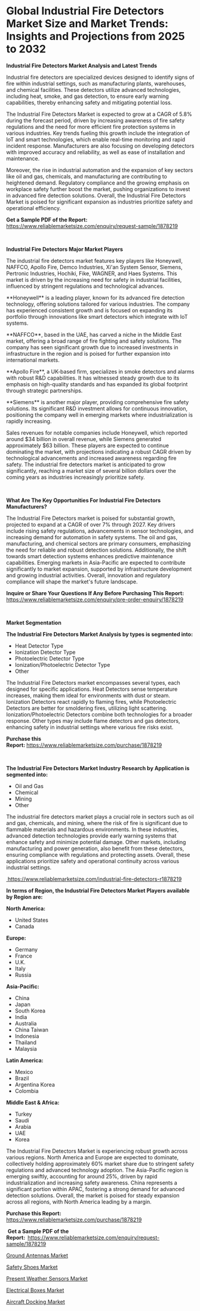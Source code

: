 <p><h1>Global Industrial Fire Detectors Market Size and Market Trends: Insights and Projections from 2025 to 2032</h1></p><p><strong>Industrial Fire Detectors Market Analysis and Latest Trends</strong></p>
<p><p>Industrial fire detectors are specialized devices designed to identify signs of fire within industrial settings, such as manufacturing plants, warehouses, and chemical facilities. These detectors utilize advanced technologies, including heat, smoke, and gas detection, to ensure early warning capabilities, thereby enhancing safety and mitigating potential loss.</p><p>The Industrial Fire Detectors Market is expected to grow at a CAGR of 5.8% during the forecast period, driven by increasing awareness of fire safety regulations and the need for more efficient fire protection systems in various industries. Key trends fueling this growth include the integration of IoT and smart technologies, which enable real-time monitoring and rapid incident response. Manufacturers are also focusing on developing detectors with improved accuracy and reliability, as well as ease of installation and maintenance.</p><p>Moreover, the rise in industrial automation and the expansion of key sectors like oil and gas, chemicals, and manufacturing are contributing to heightened demand. Regulatory compliance and the growing emphasis on workplace safety further boost the market, pushing organizations to invest in advanced fire detection solutions. Overall, the Industrial Fire Detectors Market is poised for significant expansion as industries prioritize safety and operational efficiency.</p></p>
<p><strong>Get a Sample PDF of the Report:&nbsp;</strong> <a href="https://www.reliablemarketsize.com/enquiry/request-sample/1878219?utm_campaign=3509&utm_medium=2&utm_source=Github&utm_content=ia&utm_term=10042025&utm_id=industrial-fire-detectors">https://www.reliablemarketsize.com/enquiry/request-sample/1878219</a></p>
<p>&nbsp;</p>
<p><strong>Industrial Fire Detectors Major Market Players</strong></p>
<p><p>The industrial fire detectors market features key players like Honeywell, NAFFCO, Apollo Fire, Demco Industries, Xi'an System Sensor, Siemens, Pertronic Industries, Hochiki, Fike, WAGNER, and Haes Systems. This market is driven by the increasing need for safety in industrial facilities, influenced by stringent regulations and technological advances.</p><p>**Honeywell** is a leading player, known for its advanced fire detection technology, offering solutions tailored for various industries. The company has experienced consistent growth and is focused on expanding its portfolio through innovations like smart detectors which integrate with IoT systems.</p><p>**NAFFCO**, based in the UAE, has carved a niche in the Middle East market, offering a broad range of fire fighting and safety solutions. The company has seen significant growth due to increased investments in infrastructure in the region and is poised for further expansion into international markets.</p><p>**Apollo Fire**, a UK-based firm, specializes in smoke detectors and alarms with robust R&D capabilities. It has witnessed steady growth due to its emphasis on high-quality standards and has expanded its global footprint through strategic partnerships.</p><p>**Siemens** is another major player, providing comprehensive fire safety solutions. Its significant R&D investment allows for continuous innovation, positioning the company well in emerging markets where industrialization is rapidly increasing.</p><p>Sales revenues for notable companies include Honeywell, which reported around $34 billion in overall revenue, while Siemens generated approximately $63 billion. These players are expected to continue dominating the market, with projections indicating a robust CAGR driven by technological advancements and increased awareness regarding fire safety. The industrial fire detectors market is anticipated to grow significantly, reaching a market size of several billion dollars over the coming years as industries increasingly prioritize safety.</p></p>
<p>&nbsp;</p>
<p><strong>What Are The Key Opportunities For Industrial Fire Detectors Manufacturers?</strong></p>
<p><p>The Industrial Fire Detectors market is poised for substantial growth, projected to expand at a CAGR of over 7% through 2027. Key drivers include rising safety regulations, advancements in sensor technologies, and increasing demand for automation in safety systems. The oil and gas, manufacturing, and chemical sectors are primary consumers, emphasizing the need for reliable and robust detection solutions. Additionally, the shift towards smart detection systems enhances predictive maintenance capabilities. Emerging markets in Asia-Pacific are expected to contribute significantly to market expansion, supported by infrastructure development and growing industrial activities. Overall, innovation and regulatory compliance will shape the market's future landscape.</p></p>
<p><strong>Inquire or Share Your Questions If Any Before Purchasing This Report:</strong> <a href="https://www.reliablemarketsize.com/enquiry/pre-order-enquiry/1878219?utm_campaign=3509&utm_medium=2&utm_source=Github&utm_content=ia&utm_term=10042025&utm_id=industrial-fire-detectors">https://www.reliablemarketsize.com/enquiry/pre-order-enquiry/1878219</a></p>
<p>&nbsp;</p>
<p><strong>Market Segmentation</strong></p>
<p><strong>The Industrial Fire Detectors Market Analysis by types is segmented into:</strong></p>
<p><ul><li>Heat Detector Type</li><li>Ionization Detector Type</li><li>Photoelectric Detector Type</li><li>Ionization/Photoelectric Detector Type</li><li>Other</li></ul></p>
<p><p>The Industrial Fire Detectors market encompasses several types, each designed for specific applications. Heat Detectors sense temperature increases, making them ideal for environments with dust or steam. Ionization Detectors react rapidly to flaming fires, while Photoelectric Detectors are better for smoldering fires, utilizing light scattering. Ionization/Photoelectric Detectors combine both technologies for a broader response. Other types may include flame detectors and gas detectors, enhancing safety in industrial settings where various fire risks exist.</p></p>
<p><strong>Purchase this Report:&nbsp;</strong><a href="https://www.reliablemarketsize.com/purchase/1878219?utm_campaign=3509&utm_medium=2&utm_source=Github&utm_content=ia&utm_term=10042025&utm_id=industrial-fire-detectors">https://www.reliablemarketsize.com/purchase/1878219</a></p>
<p>&nbsp;</p>
<p><strong>The Industrial Fire Detectors Market Industry Research by Application is segmented into:</strong></p>
<p><ul><li>Oil and Gas</li><li>Chemical</li><li>Mining</li><li>Other</li></ul></p>
<p><p>The industrial fire detectors market plays a crucial role in sectors such as oil and gas, chemicals, and mining, where the risk of fire is significant due to flammable materials and hazardous environments. In these industries, advanced detection technologies provide early warning systems that enhance safety and minimize potential damage. Other markets, including manufacturing and power generation, also benefit from these detectors, ensuring compliance with regulations and protecting assets. Overall, these applications prioritize safety and operational continuity across various industrial settings.</p></p>
<p><a href="https://www.reliablemarketsize.com/industrial-fire-detectors-r1878219?utm_campaign=3509&utm_medium=2&utm_source=Github&utm_content=ia&utm_term=10042025&utm_id=industrial-fire-detectors">&nbsp;https://www.reliablemarketsize.com/industrial-fire-detectors-r1878219</a></p>
<p><strong>In terms of Region, the Industrial Fire Detectors Market Players available by Region are:</strong></p>
<p>
    <p> <strong> North America: </strong>
        <ul>
            <li>United States</li>
            <li>Canada</li>
        </ul>
        </p> 
    <p> <strong> Europe: </strong>
        <ul>
            <li>Germany</li>
            <li>France</li>
            <li>U.K.</li>
            <li>Italy</li>
            <li>Russia</li>
        </ul>
        </p> 
    <p> <strong> Asia-Pacific: </strong>
        <ul>
            <li>China</li>
            <li>Japan</li>
            <li>South Korea</li>
            <li>India</li>
            <li>Australia</li>
            <li>China Taiwan</li>
            <li>Indonesia</li>
            <li>Thailand</li>
            <li>Malaysia</li>
        </ul>
        </p> 
    <p> <strong> Latin America: </strong>
        <ul>
            <li>Mexico</li>
            <li>Brazil</li>
            <li>Argentina Korea</li>
            <li>Colombia</li>
        </ul>
        </p> 
    <p> <strong> Middle East & Africa: </strong>
        <ul>
            <li>Turkey</li>
            <li>Saudi</li>
            <li>Arabia</li>
            <li>UAE</li>
            <li>Korea</li>
        </ul>
    </p>
    </p>
<p><p>The Industrial Fire Detectors Market is experiencing robust growth across various regions. North America and Europe are expected to dominate, collectively holding approximately 60% market share due to stringent safety regulations and advanced technology adoption. The Asia-Pacific region is emerging swiftly, accounting for around 25%, driven by rapid industrialization and increasing safety awareness. China represents a significant portion within APAC, fostering a strong demand for advanced detection solutions. Overall, the market is poised for steady expansion across all regions, with North America leading by a margin.</p></p>
<p><strong>Purchase this Report: </strong><a href="https://www.reliablemarketsize.com/purchase/1878219?utm_campaign=3509&utm_medium=2&utm_source=Github&utm_content=ia&utm_term=10042025&utm_id=industrial-fire-detectors">https://www.reliablemarketsize.com/purchase/1878219</a></p>
<p>&nbsp;<strong>Get a Sample PDF of the Report:&nbsp;&nbsp;</strong><a href="https://www.reliablemarketsize.com/enquiry/request-sample/1878219?utm_campaign=3509&utm_medium=2&utm_source=Github&utm_content=ia&utm_term=10042025&utm_id=industrial-fire-detectors">https://www.reliablemarketsize.com/enquiry/request-sample/1878219</a></p>
<p><strong></strong></p>
<p><p><a href="https://github.com/chaiszepkadk/Market-Research-Report-List-1/blob/main/ground-antennas-market.md?utm_campaign=3509&utm_medium=2&utm_source=Github&utm_content=ia&utm_term=10042025&utm_id=industrial-fire-detectors">Ground Antennas Market</a></p><p><a href="https://github.com/sharphadan/Market-Research-Report-List-1/blob/main/safety-shoes-market.md?utm_campaign=3509&utm_medium=2&utm_source=Github&utm_content=ia&utm_term=10042025&utm_id=industrial-fire-detectors">Safety Shoes Market</a></p><p><a href="https://github.com/oeungcolesh0/Market-Research-Report-List-1/blob/main/present-weather-sensors-market.md?utm_campaign=3509&utm_medium=2&utm_source=Github&utm_content=ia&utm_term=10042025&utm_id=industrial-fire-detectors">Present Weather Sensors Market</a></p><p><a href="https://github.com/anggigpps/Market-Research-Report-List-1/blob/main/electrical-boxes-market.md?utm_campaign=3509&utm_medium=2&utm_source=Github&utm_content=ia&utm_term=10042025&utm_id=industrial-fire-detectors">Electrical Boxes Market</a></p><p><a href="https://github.com/saoneubeh8/Market-Research-Report-List-1/blob/main/aircraft-docking-market.md?utm_campaign=3509&utm_medium=2&utm_source=Github&utm_content=ia&utm_term=10042025&utm_id=industrial-fire-detectors">Aircraft Docking Market</a></p></p>